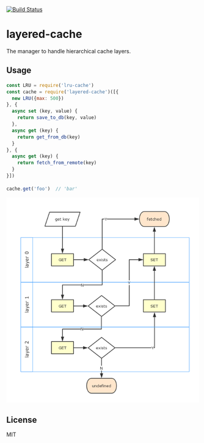 [![Build Status](https://travis-ci.org/kaelzhang/node-layered-cache.svg?branch=master)](https://travis-ci.org/kaelzhang/node-layered-cache)
<!-- optional appveyor tst
[![Windows Build Status](https://ci.appveyor.com/api/projects/status/github/kaelzhang/node-layered-cache?branch=master&svg=true)](https://ci.appveyor.com/project/kaelzhang/node-layered-cache)
-->
<!-- optional npm version
[![NPM version](https://badge.fury.io/js/layered-cache.svg)](http://badge.fury.io/js/layered-cache)
-->
<!-- optional npm downloads
[![npm module downloads per month](http://img.shields.io/npm/dm/layered-cache.svg)](https://www.npmjs.org/package/layered-cache)
-->
<!-- optional dependency status
[![Dependency Status](https://david-dm.org/kaelzhang/node-layered-cache.svg)](https://david-dm.org/kaelzhang/node-layered-cache)
-->

# layered-cache

The manager to handle hierarchical cache layers.

## Usage

```js
const LRU = require('lru-cache')
const cache = require('layered-cache')([{
  new LRU({max: 500})
}, {
  async set (key, value) {
    return save_to_db(key, value)
  },
  async get (key) {
    return get_from_db(key)
  }
}, {
  async get (key) {
    return fetch_from_remote(key)
  }
}])

cache.get('foo')  // 'bar'
```

![flow](flow.png)

## License

MIT
